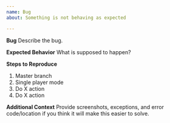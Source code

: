 ```yaml
---
name: Bug
about: Something is not behaving as expected

---
```


**Bug**
Describe the bug.

**Expected Behavior**
What is supposed to happen?

**Steps to Reproduce**
1. Master branch
2. Single player mode
3. Do X action
4. Do X action

**Additional Context**
Provide screenshots, exceptions, and error code/location if you think it will make this easier to solve.
